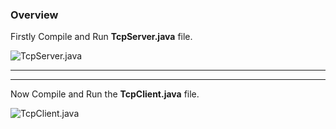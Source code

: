 ### Overview

Firstly Compile and Run **TcpServer.java** file.

![TcpServer.java]()

___
___

Now Compile and Run the **TcpClient.java** file.

![TcpClient.java]()

